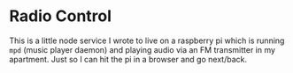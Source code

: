 # Radio Control

This is a little node service I wrote to live on a raspberry pi which is running `mpd` (music player daemon) and playing audio via an FM transmitter in my apartment. Just so I can hit the pi in a browser and go next/back.

